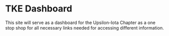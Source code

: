 # TKE Dashboard

This site will serve as a dashboard for the Upsilon-Iota Chapter as a 
one stop shop for all necessary links needed for accessing different information.
